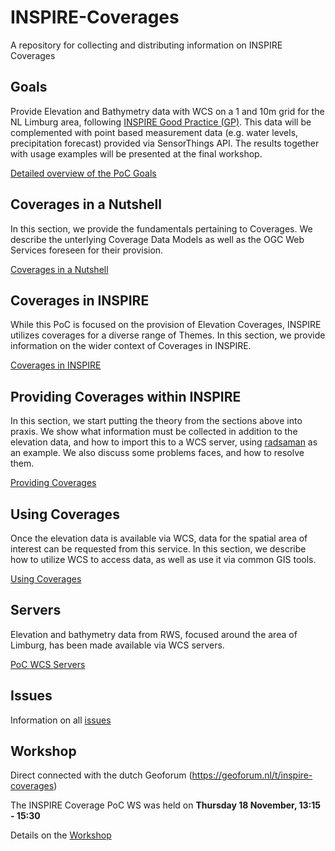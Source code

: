 # INSPIRE-Coverages
A repository for collecting and distributing information on INSPIRE Coverages


## Goals

Provide Elevation and Bathymetry data with WCS on a 1 and 10m grid for the NL Limburg area, following [INSPIRE Good Practice (GP)](https://inspire.ec.europa.eu/good-practice/ogc-compliant-inspire-coverage-data-and-service-implementation). This data will be complemented with point based measurement data (e.g. water levels, precipitation forecast) provided via SensorThings API. The results together with usage examples will be presented at the final workshop.

[Detailed overview of the PoC Goals](docs/goals.md)

## Coverages in a Nutshell
In this section, we provide the fundamentals pertaining to Coverages. We describe the unterlying Coverage Data Models as well as the OGC Web Services foreseen for their provision.

[Coverages in a Nutshell](docs/nutshell.md)

## Coverages in INSPIRE
While this PoC is focused on the provision of Elevation Coverages, INSPIRE utilizes coverages for a diverse range of Themes. In this section, we provide information on the wider context of Coverages in INSPIRE.

[Coverages in INSPIRE](docs/INSPIRE.md)

## Providing Coverages within INSPIRE
In this section, we start putting the theory from the sections above into praxis. We show what information must be collected in addition to the elevation data, and how to import this to a WCS server, using [radsaman](http://rasdaman.org/) as an example. We also discuss some problems faces, and how to resolve them.

[Providing Coverages](docs/ProvidingCoverages.md)

## Using Coverages
Once the elevation data is available via WCS, data for the spatial area of interest can be requested from this service. In this section, we describe how to utilize WCS to access data, as well as use it via common GIS tools.

[Using Coverages](docs/UsingCoverages.md)

## Servers

Elevation and bathymetry data from RWS, focused around the area of Limburg, has been made available via WCS servers.

[PoC WCS Servers](docs/Servers.md)

## Issues

Information on all [issues](docs/Issues.md)

## Workshop 
Direct connected with the dutch Geoforum (https://geoforum.nl/t/inspire-coverages)

The INSPIRE Coverage PoC WS was held on **Thursday 18 November, 13:15 - 15:30**

Details on the [Workshop](docs/Workshop.md)
